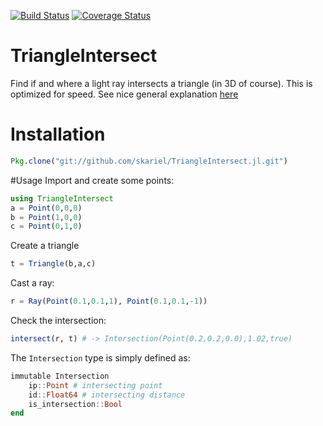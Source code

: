 [![Build Status](https://travis-ci.org/JuliaGeometry/TriangleIntersect.jl.svg?branch=master)](https://travis-ci.org/JuliaGeometry/TriangleIntersect.jl)
[![Coverage Status](https://coveralls.io/repos/JuliaGeometry/TriangleIntersect.jl/badge.svg?branch=master)](https://coveralls.io/r/JuliaGeometry/TriangleIntersect.jl?branch=master)

# TriangleIntersect

Find if and where a light ray intersects a triangle (in 3D of course). This is optimized for speed. See nice general explanation [here](http://geomalgorithms.com/a06-_intersect-2.html)

# Installation

```Julia
Pkg.clone("git://github.com/skariel/TriangleIntersect.jl.git")
```

#Usage
Import and create some points:
```Julia
using TriangleIntersect
a = Point(0,0,0)
b = Point(1,0,0)
c = Point(0,1,0)
```

Create a triangle
```Julia
t = Triangle(b,a,c)
```

Cast a ray:
```Julia
r = Ray(Point(0.1,0.1,1), Point(0.1,0.1,-1))
```

Check the intersection:
```Julia
intersect(r, t) # -> Intersection(Point(0.2,0.2,0.0),1.02,true)
```
The `Intersection` type is simply defined as:
```Julia
immutable Intersection
    ip::Point # intersecting point
    id::Float64 # intersecting distance
    is_intersection::Bool
end
```
